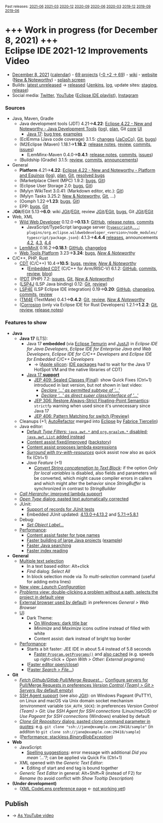 <sup>Past releases:
[2021-06](https://github.com/howlger/Eclipse-IDE-improvements-videos/tree/2021-06)
[2021-03](https://github.com/howlger/Eclipse-IDE-improvements-videos/tree/2021-03)
[2020-12](https://github.com/howlger/Eclipse-IDE-improvements-videos/tree/2020-12)
[2020-09](https://github.com/howlger/Eclipse-IDE-improvements-videos/tree/2020-09)
[2020-06](https://github.com/howlger/Eclipse-IDE-improvements-videos/tree/2020-06)
[2020-03](https://github.com/howlger/Eclipse-IDE-improvements-videos/tree/2020-03)
[2019-12](https://github.com/howlger/Eclipse-IDE-improvements-videos/tree/2019-12)
[2019-09](https://github.com/howlger/Eclipse-IDE-improvements-videos/tree/2019-09)
[2019-06](https://github.com/howlger/Eclipse-IDE-improvements-videos/tree/2019-06)
</sup>

# +++ Work in progress (for December 8, 2021) +++<br> Eclipse IDE 2021-12 Improvements Video

* [December 8, 2021](https://www.google.com/calendar/event?eid=NzRlajUydW5qZTc0OGozNzdycjc3dXRxOTggZ2NoczdubTRudnBtODM3NDY5ZGRqOXRqbGtAZw&ctz=Europe/Berlin) ([calendar](https://calendar.google.com/calendar/embed?src=gchs7nm4nvpm837469ddj9tjlk@group.calendar.google.com&ctz=Europe/Berlin)) - [69 projects](https://projects.eclipse.org/releases/2021-12) ([-0 +2 → 69](projects_diff.txt)) - [wiki](https://wiki.eclipse.org/Category:SimRel-2021-12) - [website](https://eclipse.org/eclipseide/2021-12) ([New & Noteworthy](https://eclipse.org/eclipseide/2021-12/noteworthy)) - [splash screen](https://bugs.eclipse.org/bugs/show_bug.cgi?id=569333)
* Builds: [latest unreleased](https://download.eclipse.org/technology/epp/staging/) → [released](https://download.eclipse.org/technology/epp/downloads/release/2021-12/) ([Jenkins](https://ci.eclipse.org/packaging/job/simrel.epp-tycho-build), [log](https://git.eclipse.org/c/simrel/org.eclipse.simrel.build.git/log/), update sites: [staging](https://download.eclipse.org/staging/2021-12), [release](http://download.eclipse.org/releases/2021-12))
* Social media: [Twitter](http://twitter.com/EclipseJavaIDE), [YouTube](https://www.youtube.com/user/EclipseFdn) ([Eclipse IDE playlist](https://www.youtube.com/playlist?list=PLy7t4z5SYNaSNjL60ofpwVhfA7mOF3Pgk)), [Instagram](https://www.instagram.com/eclipsejavaide)


### Sources

* Java, Maven, Gradle
    * Java development tools (JDT) 4.21→**4.22**: [Eclipse 4.22 - New and Noteworthy - Java Development Tools](https://www.eclipse.org/eclipse/news/4.22/jdt.php) ([log](https://git.eclipse.org/c/www.eclipse.org/eclipse/news.git/log/)), [plan](https://www.eclipse.org/projects/project-plan.php?planurl=http://www.eclipse.org/eclipse/development/plans/eclipse_project_plan_4_22.xml#themes_and_priorities), Git [core](https://git.eclipse.org/c/jdt/eclipse.jdt.core.git/log/) [UI](https://git.eclipse.org/c/jdt/eclipse.jdt.ui.git/log/)
        * [Java 17](https://jdk.java.net/17/): [bug tree](https://bugs.eclipse.org/bugs/showdependencytree.cgi?id=570733&hide_resolved=0), [examples](https://wiki.eclipse.org/Java17/Examples)
    * (EclEmma (Java code coverage) 3.1.5: [changes](https://www.eclemma.org/changes.html) ([JaCoCo](https://www.jacoco.org/jacoco/trunk/doc/changes.html)), [Git](https://github.com/eclipse/eclemma/commits/master), [bugs](https://bugs.eclipse.org/bugs/buglist.cgi?product=Eclemma&query_format=advanced&order=changeddate%20DESC))
    * (M2Eclipse (Maven) 1.18.1→**1.18.2**: [release notes](https://github.com/eclipse-m2e/m2e-core/blob/master/RELEASE_NOTES.md#1182), [review](https://projects.eclipse.org/projects/technology.m2e/reviews/1.18.2-release-review), [commits](https://github.com/eclipse-m2e/m2e-core/compare/1.18.1...1.18.2), [issues](https://github.com/eclipse-m2e/m2e-core/issues?q=is%3Aissue+sort%3Aupdated-desc+is%3Aclosed))
        * (LemMinx-Maven 0.4.0→**0.4.1**: [release notes](https://github.com/eclipse/lemminx-maven/blob/master/RELEASE_NOTES.md#041), [commits](https://github.com/eclipse/lemminx-maven/compare/0.4.0...0.4.1), [issues](https://github.com/eclipse/lemminx-maven/issues?q=is%3Aissue+sort%3Aupdated-desc+is%3Aclosed))
    * (Buildship (Gradle) 3.1.5: [review](https://projects.eclipse.org/projects/tools.buildship/releases/3.1.5), [commits](https://github.com/eclipse/buildship/commits/master), [announcements](https://discuss.gradle.org/tag/buildship-release))
* General
    * **Platform** 4.21→**4.22**: [Eclipse 4.22 - New and Noteworthy - Platform and Equinox](https://www.eclipse.org/eclipse/news/4.22/platform.php) ([log](https://git.eclipse.org/c/www.eclipse.org/eclipse/news.git/log/)), [plan](https://www.eclipse.org/projects/project-plan.php?planurl=http://www.eclipse.org/eclipse/development/plans/eclipse_project_plan_4_22.xml#themes_and_priorities), [Git](https://git.eclipse.org/c/platform/eclipse.platform.ui.git/log/), [resolved bugs](https://bugs.eclipse.org/bugs/buglist.cgi?bug_status=RESOLVED&resolution=---&resolution=FIXED&product=JDT&query_format=advanced&order=changeddate%20DESC)
    * (Marketplace Client (MPC) 1.9.2: [bugs](https://bugs.eclipse.org/bugs/buglist.cgi?product=MPC&query_format=advanced&order=changeddate%20DESC), [Git](https://git.eclipse.org/c/mpc/org.eclipse.epp.mpc.git/log/))
    * (Eclipse User Storage 2.0: [bugs](https://bugs.eclipse.org/bugs/buglist.cgi?product=USSSDK&query_format=advanced&order=changeddate%20DESC), [Git](https://git.eclipse.org/c/usssdk/org.eclipse.usssdk.git/log/))
    * (Mylyn WikiText 3.0.41: (Markdown editor, etc.): [Git](https://git.eclipse.org/c/mylyn/org.eclipse.mylyn.docs.git/log/))
    * (Mylyn Tasks 3.25.2: [New & Noteworthy](https://www.eclipse.org/mylyn/new/), [Git](https://git.eclipse.org/c/mylyn/org.eclipse.mylyn.tasks.git/log/), ...)
    * (Oomph 1.22→**1.23**: [bugs](https://bugs.eclipse.org/bugs/buglist.cgi?product=Oomph&query_format=advanced&order=changeddate%20DESC), [Git](https://git.eclipse.org/c/oomph/org.eclipse.oomph.git/log/))
    * EPP: [bugs](https://bugs.eclipse.org/bugs/buglist.cgi?product=EPP&query_format=advanced&order=changeddate%20DESC), [Git](https://git.eclipse.org/c/epp/org.eclipse.epp.packages.git/log/)
* J**Git**/EGit 5.13→**6.0**: wiki [JGit](https://wiki.eclipse.org/JGit/New_and_Noteworthy/6.0)/[EGit](https://wiki.eclipse.org/EGit/New_and_Noteworthy/6.0), review [JGit](https://projects.eclipse.org/projects/technology.jgit/reviews/6.0.0-release-review)/[EGit](https://projects.eclipse.org/projects/technology.egit/reviews/6.0.0-release-review), [bugs](https://bugs.eclipse.org/bugs/buglist.cgi?product=EGit&product=JGit&query_format=advanced&order=changeddate%20DESC), Git [JGit](https://git.eclipse.org/c/jgit/jgit.git/log/)/[EGit](https://git.eclipse.org/c/egit/egit.git/log/)
* Web, XML
    * [Wild Web Developer](https://projects.eclipse.org/projects/tools.wildwebdeveloper) 0.12.0→**0.13.1**: [GitHub](https://github.com/eclipse/wildwebdeveloper), [release notes](https://github.com/eclipse/wildwebdeveloper/blob/master/RELEASE_NOTES.md#0131), [commits](https://github.com/eclipse/wildwebdeveloper/compare/0.12.0...0.13.1)
        * JavaScript/TypeScript language server ([`typescript@...`](https://github.com/eclipse/wildwebdeveloper/blob/master/org.eclipse.wildwebdeveloper/pom.xml); `plugins/org.eclipse.wildwebdeveloper_<version>/node_modules/typescript/package.json`): 4.1.3→**4.4.4** [releases](https://github.com/microsoft/TypeScript/releases), announcements [4.2](https://devblogs.microsoft.com/typescript/announcing-typescript-4-2), [4.3](https://devblogs.microsoft.com/typescript/announcing-typescript-4-3), [4.4](https://devblogs.microsoft.com/typescript/announcing-typescript-4-4)
    * [LemMinX](https://projects.eclipse.org/projects/technology.lemminx) 0.16.2→**0.18.1**: [GitHub](https://github.com/eclipse/lemminx), [changelog](https://github.com/eclipse/lemminx/blob/master/CHANGELOG.md#change-log)
    * [Web Tools Platform](https://projects.eclipse.org/projects/webtools) 3.23→**3.24**: [bugs](https://bugs.eclipse.org/bugs/report.cgi?x_axis_field=bug_status&y_axis_field=product&query_format=report-table&classification=WebTools&target_milestone=3.24&format=table&action=wrap), [_New & Noteworthy_](https://www.eclipse.org/webtools/releases/3.24/NewAndNoteworthy/)
* C/C++, PHP, Rust
    * [CDT](https://projects.eclipse.org/projects/tools.cdt) (C/C++) 10.4→**10.5**: [bugs](https://bugs.eclipse.org/bugs/buglist.cgi?product=CDT&query_format=advanced&order=changeddate%20DESC), [review](https://projects.eclipse.org/projects/tools.cdt/reviews/10.5.0-release-review), [_New & Noteworthy_](https://wiki.eclipse.org/CDT/User/NewIn105)
        * ([Embedded CDT](https://projects.eclipse.org/projects/iot.embed-cdt) (C/C++ for Arm/RISC-V) 6.1.2: [GitHub](https://github.com/eclipse-embed-cdt/eclipse-plugins), [commits](https://github.com/eclipse-embed-cdt/eclipse-plugins/compare/v6.0.0...v6.1.2-202102181132), [review](https://projects.eclipse.org/projects/iot.embed-cdt/reviews/6.1.2-release-review), [blog](https://gnu-mcu-eclipse.github.io/blog/))
    * ([PDT](https://projects.eclipse.org/projects/tools.pdt) (PHP) 7.2: [issues](https://github.com/eclipse/pdt/issues?q=is%3Aissue+sort%3Aupdated-asc), [Git](https://github.com/eclipse/pdt/commits/master), [_New & Noteworthy_](https://wiki.eclipse.org/PDT/NewIn72))
    * ([LSP4J](https://projects.eclipse.org/projects/technology.lsp4j) (LSP Java binding) 0.12: [Git](https://github.com/eclipse/lsp4j/commits/master), [review](https://projects.eclipse.org/projects/technology.lsp4j))
    * [LSP4E](https://projects.eclipse.org/projects/technology.lsp4e) (LSP Eclipse IDE integration) 0.19→**0.20**: [GitHub](https://github.com/eclipse/lsp4e), [changelog](https://github.com/eclipse/lsp4e/blob/master/CHANGELOG.md#0200), [commits](https://github.com/eclipse/lsp4e/compare/0.19.0...0.20.0), [review](https://projects.eclipse.org/projects/technology.lsp4e/reviews/0.20.0-release-review)
    * ([TM4E](https://projects.eclipse.org/projects/technology.tm4e) (TextMate) 0.4.1→**0.4.2**: [Git](https://github.com/eclipse/tm4e/commits/master), [review](https://projects.eclipse.org/projects/technology.tm4e/reviews/0.4.2-release-review), [_New & Noteworthy_](https://github.com/eclipse/tm4e/blob/master/RELEASE_NOTES.md#042)
    * ([Corrosion](https://github.com/eclipse/corrosion) (only via Eclipse IDE for Rust Developers) 1.2.1→**1.2.2**: [Git](https://github.com/eclipse/corrosion/commits/master), [review](https://projects.eclipse.org/projects/tools.corrosion/reviews/1.2.2-release-review), [release notes](https://github.com/eclipse/corrosion/blob/master/RELEASE_NOTES.md))


### Features to show

* **Java**
    * **Java 17** (LTS):
        * Java 17 **embedded** (via [Eclipse Temurin](https://eclipse.org/temurin) and [JustJ](https://eclipse.org/justj)) in _Eclipse IDE for Java Developers_, _Eclipse IDE for Enterprise Java and Web Developers_, _Eclipse IDE for C/C++ Developers_ and _Eclipse IDE for Embedded C/C++ Developers_
            * → ([Apple silicon](https://bugs.eclipse.org/bugs/show_bug.cgi?id=565690): [IDE packages](https://bugs.eclipse.org/bugs/show_bug.cgi?id=575680) had to wait for the Java 17 HotSpot VM and the native libraries of CDT)
        * [Java 17 **support**](https://www.eclipse.org/eclipse/news/4.22/jdt.php#Java_17)
            * [JEP 409: Sealed Classes (Final)](https://openjdk.java.net/jeps/409): show Quick Fixes (Ctrl+1) introduced in last version, but not shown in last video:
                * [_Declare '...' as permitted subtype of '...'_](https://www.eclipse.org/eclipse/news/4.21/jdt.php#add-to-permitted-types)
                * [_Declare '...' as direct super class/interface of '...'_](https://www.eclipse.org/eclipse/news/4.21/jdt.php#declare-as-super-interface)
            * [JEP 306: Restore Always-Strict Floating-Point Semantics](https://openjdk.java.net/jeps/306): `strictfp` warning when used since it's unnecessary since Java 17
            * [JEP 406: Pattern Matching for switch (Preview)](https://openjdk.java.net/jeps/406)
    * Cleanups (+1; [AutoRefactor](https://github.com/JnRouvignac/AutoRefactor) merged into [Eclipse](https://bugs.eclipse.org/bugs/buglist.cgi?classification=Eclipse%20Project&product=JDT&query_format=advanced&short_desc=AutoRefactor&short_desc_type=allwordssubstr) by [Fabrice Tiercelin](https://projects.eclipse.org/projects/eclipse.jdt/elections/election-fabrice-tiercelin-committer-eclipse-java-development-tools-jdt))
    * Java editor:
        * [Default _Type Filters_: `java.awt.*` and `org.graalvm.*` disabled; `java.awt.List` added instead](https://bugs.eclipse.org/bugs/show_bug.cgi?id=576549)
        * [Content assist fixed/improved](https://bugs.eclipse.org/bugs/show_bug.cgi?id=575919) ([backstory](https://bugs.eclipse.org/bugs/show_bug.cgi?id=575631#c14))
        * [Content assist proposes lambda expressions](https://bugs.eclipse.org/bugs/show_bug.cgi?id=443091)
        * [_Surround with try-with-resources_](https://www.eclipse.org/eclipse/news/4.22/jdt.php#surround-with-try-with-resources-quickfix) quick assist now also as quick fix (Ctrl+1)
        * _Java Feature_ (+1)
            * [_Convert String concatenation to Text Block_](https://www.eclipse.org/eclipse/news/4.22/jdt.php#strconcat-to-textblock): if the option _Only for local variables_ is disabled, also fields and parameters will be converted, which might cause compiler errors in callers and which might alter the behavior since _StringBuffer_ is synchronized in contrast to _StringBuilder_
    * [_Call Hierarchy_: improved lambda support](https://www.eclipse.org/eclipse/news/4.22/jdt.php#CallHierarchy)
    * [_Open Type_ dialog: pasted text automatically corrected](https://www.eclipse.org/eclipse/news/4.22/jdt.php#OpenTypeSelectionDialog)
    * JUnit:
        * [Support of records for JUnit tests](https://www.eclipse.org/eclipse/news/4.22/jdt.php#junit-record)
        * Embedded JUnit updated: [4.13.0→4.13.2](https://www.eclipse.org/eclipse/news/4.22/jdt.php#junit-4.13.2) and [5.7.1→5.8.1](https://www.eclipse.org/eclipse/news/4.22/jdt.php#junit-5.8.1)
    * Debug:
        * [_Set Object Label..._](https://www.eclipse.org/eclipse/news/4.22/jdt.php#label-objects)
    * [Performance](https://bugs.eclipse.org/bugs/buglist.cgi?classification=Eclipse%20Project&product=JDT&product=PDE&query_format=advanced&short_desc=performance&short_desc_type=allwordssubstr&target_milestone=4.22&target_milestone=4.22%20M1&target_milestone=4.22%20M2&target_milestone=4.22%20M3&target_milestone=4.22%20RC1&target_milestone=4.22%20RC2):
        * [Content assist faster for type names](https://bugs.eclipse.org/bugs/show_bug.cgi?id=575562)
        * [Faster building of large Java projects](https://bugs.eclipse.org/bugs/show_bug.cgi?id=575733) ([example](https://bugs.eclipse.org/bugs/show_bug.cgi?id=575733#c14))
        * [Faster Java searching](https://bugs.eclipse.org/bugs/show_bug.cgi?id=576601)
        * [Faster index reading](https://bugs.eclipse.org/bugs/show_bug.cgi?id=574464)
* **General**
    * [Multiple text selection](https://www.eclipse.org/eclipse/news/4.22/platform.php#multi-selection)
        * In a text based editor: Alt+click
        * _Find_ dialog: _Select All_
        * In block selection mode via _To multi-selection_ command (useful for adding extra lines)
    * [New view: _Launch Configuration_](https://www.eclipse.org/eclipse/news/4.22/platform.php#launch-config-view)
    * [_Problems_ view: double-clicking a problem without a path, selects the project in default view](https://www.eclipse.org/eclipse/news/4.22/platform.php#defaultShowIn)
    * [External browser used by default](https://www.eclipse.org/eclipse/news/4.22/platform.php#external-browser-default): in preferences _General > Web Browser_
    * [UI](https://bugs.eclipse.org/bugs/showdependencytree.cgi?id=575807&hide_resolved=0):
        * Dark Theme:
            * [On Windows: dark title bar](https://www.eclipse.org/eclipse/news/4.22/platform.php#win32-dark-titlebar-css)
            * _Minimize_ and _Maximize_ icons outline instead of filled with white
            * Content assist: dark instead of bright top border
    * [Performance](https://bugs.eclipse.org/bugs/buglist.cgi?classification=Eclipse%20Project&product=e4&product=Equinox&product=Incubator&product=Platform&query_format=advanced&short_desc=performance&short_desc_type=allwordssubstr&target_milestone=4.22&target_milestone=4.22%20M1&target_milestone=4.22%20M2&target_milestone=4.22%20M3&target_milestone=4.22%20RC1&target_milestone=4.22%20RC2):
        * Starts a bit faster: JEE IDE in about 5.4 instead of 5.8 seconds
            * [Faster `Program.getPrograms()`](https://bugs.eclipse.org/bugs/show_bug.cgi?id=574639) and [also cached](https://bugs.eclipse.org/bugs/show_bug.cgi?id=575569) (e.g. speeds up right-click + _Open With > Other: External programs_)
        * ([Faster editor open/close](https://bugs.eclipse.org/bugs/show_bug.cgi?id=576333))
        * ([Faster _Search > File..._](https://bugs.eclipse.org/bugs/show_bug.cgi?id=575893))
* **Git**
    * [_Fetch Github/Gitlab Pull/Merge Request..._](https://wiki.eclipse.org/EGit/New_and_Noteworthy/6.0#Fetching_Pull_Requests): [Configure servers for Pull/Merge Requests in preferences _Version Control (Team) > Git > Servers_ (by default empty)](https://wiki.eclipse.org/EGit/New_and_Noteworthy/6.0#Configuring_Hosts_for_Pull_Requests)
    * [SSH Agent support](https://wiki.eclipse.org/EGit/New_and_Noteworthy/6.0#SSH_Agent) (see also [JGit](https://wiki.eclipse.org/JGit/New_and_Noteworthy/6.0#SSH_Agent_Support)): on Windows Pageant (PuTTY), on Linux and macOS via Unix domain socket mechanism (environment variable `SSH_AUTH_SOCK`): in preferences _Version Control (Team) > Git_: _Use SSH Agent for SSH connections_ (Linux/macOS) or _Use Pageant for SSH connections_ (Windows) enabled by default
    * [_Clone Git Repository_ dialog: pasted clone command parameter in quotes](https://bugs.eclipse.org/bugs/show_bug.cgi?id=566305): e.g. `git clone "ssh://jane@example.com:29418/sample"` (in additon to `git clone ssh://jane@example.com:29418/sample`)
    * ([Performance: stackless _BinaryBlobException_](https://git.eclipse.org/c/jgit/jgit.git/commit/?id=ee28780bf2dfe8574905835d43b5bb0738ad81ad))
* **Web**
    * JavaScript:
        * [Spelling suggestions](https://devblogs.microsoft.com/typescript/announcing-typescript-4-4/#spelling-corrections-js): error message with additional _Did you mean '...'?_; can be applied via Quick Fix (Ctrl+1)
    * XML opened with the _Generic Text Editor_:
        * Editing of start and end tag is bound together
    * _Generic Text Editor_ in general: Alt+Shift+R (instead of F2) for _Rename_ (to avoid conflict with _Show Tooltip Description_)
* **(Under development)**
    * ([XML CodeLens preference page](https://github.com/eclipse/wildwebdeveloper/issues/636) ← [not working yet](https://github.com/eclipse/wildwebdeveloper/issues/644))

## Publish
* → [As YouTube video](https://www.youtube.com/playlist?list=PLnh_8hTD4yvnhXSttuewEKgKkmlIj_ND-)
